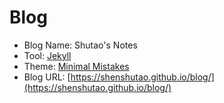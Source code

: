 # Blog

- Blog Name: Shutao's Notes
- Tool: [Jekyll](https://jekyllrb.com/)
- Theme: [Minimal Mistakes](https://mmistakes.github.io/minimal-mistakes/)
- Blog URL: [https://shenshutao.github.io/blog/](https://shenshutao.github.io/blog/)